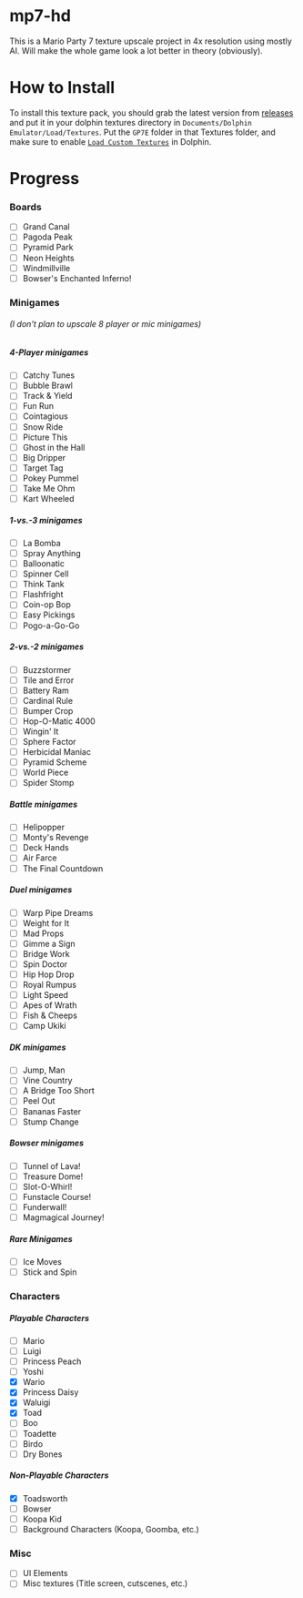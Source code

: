# mp7-hd
This is a Mario Party 7 texture upscale project in 4x resolution using mostly AI. Will make the whole game look a lot better in theory (obviously).
 
# How to Install

To install this texture pack, you should grab the latest version from [releases](https://github.com/Najatski/mp7-hd/releases) and put it in your dolphin textures directory in `Documents/Dolphin Emulator/Load/Textures`. Put the `GP7E` folder in that Textures folder, and make sure to enable [`Load Custom Textures`](https://imgur.com/a/Vs4fj0J) in Dolphin.
 
# Progress
 
### Boards
 
- [ ] Grand Canal
- [ ] Pagoda Peak
- [ ] Pyramid Park
- [ ] Neon Heights
- [ ] Windmillville
- [ ] Bowser's Enchanted Inferno!

### Minigames
###### (I don't plan to upscale 8 player or mic minigames)

##### 4-Player minigames

- [ ] Catchy Tunes
- [ ] Bubble Brawl
- [ ] Track & Yield
- [ ] Fun Run
- [ ] Cointagious
- [ ] Snow Ride
- [ ] Picture This
- [ ] Ghost in the Hall
- [ ] Big Dripper
- [ ] Target Tag
- [ ] Pokey Pummel
- [ ] Take Me Ohm
- [ ] Kart Wheeled

##### 1-vs.-3 minigames

- [ ] La Bomba
- [ ] Spray Anything
- [ ] Balloonatic
- [ ] Spinner Cell
- [ ] Think Tank
- [ ] Flashfright
- [ ] Coin-op Bop
- [ ] Easy Pickings
- [ ] Pogo-a-Go-Go

##### 2-vs.-2 minigames

- [ ] Buzzstormer
- [ ] Tile and Error
- [ ] Battery Ram
- [ ] Cardinal Rule
- [ ] Bumper Crop
- [ ] Hop-O-Matic 4000
- [ ] Wingin' It
- [ ] Sphere Factor
- [ ] Herbicidal Maniac
- [ ] Pyramid Scheme
- [ ] World Piece
- [ ] Spider Stomp

##### Battle minigames

- [ ] Helipopper
- [ ] Monty's Revenge
- [ ] Deck Hands
- [ ] Air Farce
- [ ] The Final Countdown

##### Duel minigames

- [ ] Warp Pipe Dreams
- [ ] Weight for It
- [ ] Mad Props
- [ ] Gimme a Sign
- [ ] Bridge Work
- [ ] Spin Doctor
- [ ] Hip Hop Drop
- [ ] Royal Rumpus
- [ ] Light Speed
- [ ] Apes of Wrath
- [ ] Fish & Cheeps
- [ ] Camp Ukiki

##### DK minigames

- [ ] Jump, Man
- [ ] Vine Country
- [ ] A Bridge Too Short
- [ ] Peel Out
- [ ] Bananas Faster
- [ ] Stump Change

##### Bowser minigames

- [ ] Tunnel of Lava!
- [ ] Treasure Dome!
- [ ] Slot-O-Whirl!
- [ ] Funstacle Course!
- [ ] Funderwall!
- [ ] Magmagical Journey!

##### Rare Minigames
- [ ] Ice Moves
- [ ] Stick and Spin

### Characters
 
##### Playable Characters
 
 - [ ] Mario
 - [ ] Luigi
 - [ ] Princess Peach
 - [ ] Yoshi
 - [X] Wario
 - [X] Princess Daisy
 - [X] Waluigi
 - [X] Toad
 - [ ] Boo
 - [ ] Toadette
 - [ ] Birdo
 - [ ] Dry Bones
 
##### Non-Playable Characters
 
 - [X] Toadsworth
 - [ ] Bowser
 - [ ] Koopa Kid
 - [ ] Background Characters (Koopa, Goomba, etc.)
 
 ### Misc
 
 - [ ] UI Elements
 - [ ] Misc textures (Title screen, cutscenes, etc.) 
